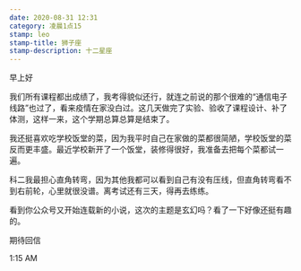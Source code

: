 ```yaml
---
date: 2020-08-31 12:31
category: 凌晨1点15
stamp: leo
stamp-title: 狮子座
stamp-description: 十二星座
---
```


<p>
早上好

我们所有课程都出成绩了，我考得貌似还行，就连之前说的那个很难的“通信电子线路”也过了，看来疫情在家没白过。这几天做完了实验、验收了课程设计、补了体测，这样一来，这个学期总算总算是结束了。

我还挺喜欢吃学校饭堂的菜，因为我平时自己在家做的菜都很简陋，学校饭堂的菜反而更丰盛。最近学校新开了一个饭堂，装修得很好，我准备去把每个菜都试一遍。

科二我最担心直角转弯，因为其他我都可以看到自己有没有压线，但直角转弯看不到右前轮，心里就很没谱。离考试还有三天，得再去练练。

看到你公众号又开始连载新的小说，这次的主题是玄幻吗？看了一下好像还挺有趣的。

期待回信

1:15 AM

</p>